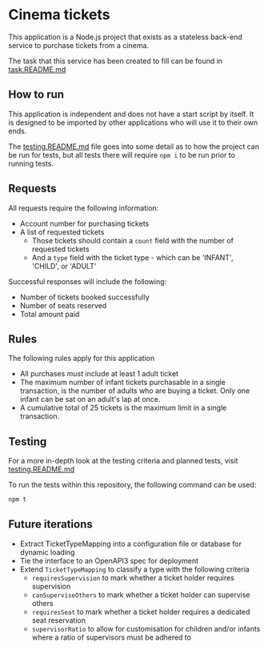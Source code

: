 # Cinema tickets

This application is a Node.js project that exists as a stateless back-end service to purchase
tickets from a cinema.

The task that this service has been created to fill can be found in [task.README.md][1]

[1]: task.README.md

## How to run

This application is independent and does not have a start script by itself. It is designed to
be imported by other applications who will use it to their own ends.

The [testing.README.md][2] file goes into some detail as to how the project can be run for tests,
but all tests there will require `npm i` to be run prior to running tests.

## Requests

All requests require the following information:

* Account number for purchasing tickets
* A list of requested tickets
  * Those tickets should contain a `count` field with the number of requested tickets
  * And a `type` field with the ticket type - which can be 'INFANT', 'CHILD', or 'ADULT'

Successful responses will include the following:
* Number of tickets booked successfully
* Number of seats reserved
* Total amount paid

## Rules

The following rules apply for this application

- All purchases _must_ include at least 1 adult ticket
- The maximum number of infant tickets purchasable in a single transaction, is the number of adults
  who are buying a ticket. Only one infant can be sat on an adult's lap at once.
- A cumulative total of 25 tickets is the maximum limit in a single transaction.

## Testing

For a more in-depth look at the testing criteria and planned tests, visit [testing.README.md][2]

[2]: testing.README.md

To run the tests within this repository, the following command can be used:

```bash
npm t
```

## Future iterations

* Extract TicketTypeMapping into a configuration file or database for dynamic loading
* Tie the interface to an OpenAPI3 spec for deployment
* Extend `TicketTypeMapping` to classify a type with the following criteria
  * `requiresSupervision` to mark whether a ticket holder requires supervision
  * `canSuperviseOthers` to mark whether a ticket holder can supervise others
  * `requiresSeat` to mark whether a ticket holder requires a dedicated seat reservation
  * `supervisorRatio` to allow for customisation for children and/or infants where a ratio of
    supervisors must be adhered to
